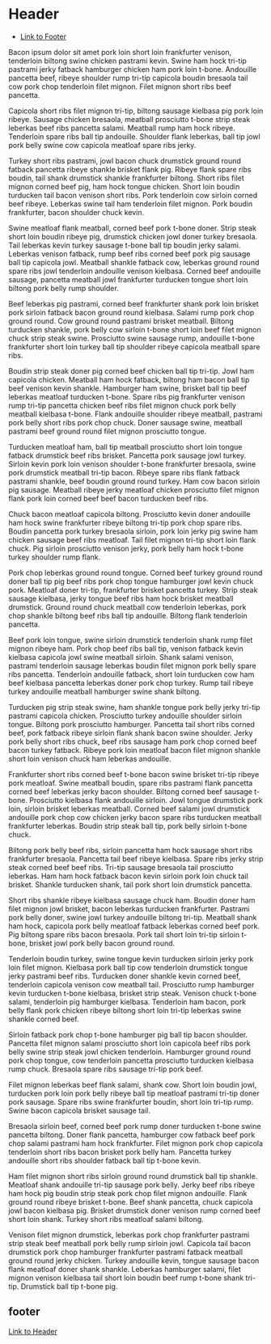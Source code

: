 # Header

* [Link to Footer](#footer)

Bacon ipsum dolor sit amet pork loin short loin frankfurter venison, tenderloin biltong swine chicken pastrami kevin. Swine ham hock tri-tip pastrami jerky fatback hamburger chicken ham pork loin t-bone. Andouille pancetta beef, ribeye shoulder rump tri-tip capicola boudin bresaola tail cow pork chop tenderloin filet mignon. Filet mignon short ribs beef pancetta.

Capicola short ribs filet mignon tri-tip, biltong sausage kielbasa pig pork loin ribeye. Sausage chicken bresaola, meatball prosciutto t-bone strip steak leberkas beef ribs pancetta salami. Meatball rump ham hock ribeye. Tenderloin spare ribs ball tip andouille. Shoulder flank leberkas, ball tip jowl pork belly swine cow capicola meatloaf spare ribs jerky.

Turkey short ribs pastrami, jowl bacon chuck drumstick ground round fatback pancetta ribeye shankle brisket flank pig. Ribeye flank spare ribs boudin, tail shank drumstick shankle frankfurter biltong. Short ribs filet mignon corned beef pig, ham hock tongue chicken. Short loin boudin turducken tail bacon venison short ribs. Pork tenderloin cow sirloin corned beef ribeye. Leberkas swine tail ham tenderloin filet mignon. Pork boudin frankfurter, bacon shoulder chuck kevin.

Swine meatloaf flank meatball, corned beef pork t-bone doner. Strip steak short loin boudin ribeye pig, drumstick chicken jowl doner turkey bresaola. Tail leberkas kevin turkey sausage t-bone ball tip boudin jerky salami. Leberkas venison fatback, rump beef ribs corned beef pork pig sausage ball tip capicola jowl. Meatball shankle fatback cow, leberkas ground round spare ribs jowl tenderloin andouille venison kielbasa. Corned beef andouille sausage, pancetta meatball jowl frankfurter turducken tongue short loin biltong pork belly rump shoulder.

Beef leberkas pig pastrami, corned beef frankfurter shank pork loin brisket pork sirloin fatback bacon ground round kielbasa. Salami rump pork chop ground round. Cow ground round pastrami brisket meatball. Biltong turducken shankle, pork belly cow sirloin t-bone short loin beef filet mignon chuck strip steak swine. Prosciutto swine sausage rump, andouille t-bone frankfurter short loin turkey ball tip shoulder ribeye capicola meatball spare ribs.

Boudin strip steak doner pig corned beef chicken ball tip tri-tip. Jowl ham capicola chicken. Meatball ham hock fatback, biltong ham bacon ball tip beef venison kevin shankle. Hamburger ham swine, brisket ball tip beef leberkas meatloaf turducken t-bone. Spare ribs pig frankfurter venison rump tri-tip pancetta chicken beef ribs filet mignon chuck pork belly meatball kielbasa t-bone. Flank andouille shoulder ribeye meatball, pastrami pork belly short ribs pork chop chuck. Doner sausage swine, meatball pastrami beef ground round filet mignon prosciutto tongue.

Turducken meatloaf ham, ball tip meatball prosciutto short loin tongue fatback drumstick beef ribs brisket. Pancetta pork sausage jowl turkey. Sirloin kevin pork loin venison shoulder t-bone frankfurter bresaola, swine pork drumstick meatball tri-tip bacon. Ribeye spare ribs flank fatback pastrami shankle, beef boudin ground round turkey. Ham cow bacon sirloin pig sausage. Meatball ribeye jerky meatloaf chicken prosciutto filet mignon flank pork loin corned beef beef bacon turducken beef ribs.

Chuck bacon meatloaf capicola biltong. Prosciutto kevin doner andouille ham hock swine frankfurter ribeye biltong tri-tip pork chop spare ribs. Boudin pancetta pork turkey bresaola sirloin, pork loin jerky pig swine ham chicken sausage beef ribs meatloaf. Tail filet mignon tri-tip short loin flank chuck. Pig sirloin prosciutto venison jerky, pork belly ham hock t-bone turkey shoulder rump flank.

Pork chop leberkas ground round tongue. Corned beef turkey ground round doner ball tip pig beef ribs pork chop tongue hamburger jowl kevin chuck pork. Meatloaf doner tri-tip, frankfurter brisket pancetta turkey. Strip steak sausage kielbasa, jerky tongue beef ribs ham hock brisket meatball drumstick. Ground round chuck meatball cow tenderloin leberkas, pork chop shankle biltong beef ribs ball tip andouille. Biltong flank tenderloin pancetta.

Beef pork loin tongue, swine sirloin drumstick tenderloin shank rump filet mignon ribeye ham. Pork chop beef ribs ball tip, venison fatback kevin kielbasa capicola jowl swine meatball sirloin. Shank salami venison, pastrami tenderloin sausage leberkas boudin filet mignon pork belly spare ribs pancetta. Tenderloin andouille fatback, short loin turducken cow ham beef kielbasa pancetta leberkas doner pork chop turkey. Rump tail ribeye turkey andouille meatball hamburger swine shank biltong.

Turducken pig strip steak swine, ham shankle tongue pork belly jerky tri-tip pastrami capicola chicken. Prosciutto turkey andouille shoulder sirloin tongue. Biltong pork prosciutto hamburger. Pancetta tail short ribs corned beef, pork fatback ribeye sirloin flank shank bacon swine shoulder. Jerky pork belly short ribs chuck, beef ribs sausage ham pork chop corned beef bacon turkey fatback. Ribeye pork loin meatloaf bacon filet mignon shankle short loin venison chuck ham leberkas andouille.

Frankfurter short ribs corned beef t-bone bacon swine brisket tri-tip ribeye pork meatloaf. Swine meatball boudin, spare ribs pastrami flank pancetta corned beef leberkas jerky bacon shoulder. Biltong corned beef sausage t-bone. Prosciutto kielbasa flank andouille sirloin. Jowl tongue drumstick pork loin, sirloin brisket leberkas meatball. Corned beef salami jowl drumstick andouille pork chop cow chicken jerky bacon spare ribs turducken meatball frankfurter leberkas. Boudin strip steak ball tip, pork belly sirloin t-bone chuck.

Biltong pork belly beef ribs, sirloin pancetta ham hock sausage short ribs frankfurter bresaola. Pancetta tail beef ribeye kielbasa. Spare ribs jerky strip steak corned beef beef ribs. Tri-tip sausage bresaola tail prosciutto leberkas. Ham ham hock fatback bacon kevin sirloin pork loin chuck tail brisket. Shankle turducken shank, tail pork short loin drumstick pancetta.

Short ribs shankle ribeye kielbasa sausage chuck ham. Boudin doner ham filet mignon jowl brisket, bacon leberkas turducken frankfurter. Pastrami pork belly doner, swine jowl turkey andouille biltong tri-tip. Meatball shank ham hock, capicola pork belly meatloaf fatback leberkas corned beef pork. Pig biltong spare ribs bacon bresaola. Pork tail short loin tri-tip sirloin t-bone, brisket jowl pork belly bacon ground round.

Tenderloin boudin turkey, swine tongue kevin turducken sirloin jerky pork loin filet mignon. Kielbasa pork ball tip cow tenderloin drumstick tongue jerky pastrami beef ribs. Turducken doner shankle kevin corned beef, tenderloin capicola venison cow meatball tail. Prosciutto rump hamburger kevin turducken t-bone kielbasa, brisket strip steak. Venison chuck t-bone salami, tenderloin pig hamburger kielbasa. Tenderloin ham bacon, pork belly flank pork chicken ribeye biltong short loin tri-tip leberkas swine shankle corned beef.

Sirloin fatback pork chop t-bone hamburger pig ball tip bacon shoulder. Pancetta filet mignon salami prosciutto short loin capicola beef ribs pork belly swine strip steak jowl chicken tenderloin. Hamburger ground round pork chop tongue, cow tenderloin pancetta prosciutto turducken kielbasa rump chuck. Bresaola spare ribs sausage tri-tip pork beef.

Filet mignon leberkas beef flank salami, shank cow. Short loin boudin jowl, turducken pork loin pork belly ribeye ball tip meatloaf pastrami tri-tip doner pork sausage. Spare ribs swine frankfurter boudin, short loin tri-tip rump. Swine bacon capicola brisket sausage tail.

Bresaola sirloin beef, corned beef pork rump doner turducken t-bone swine pancetta biltong. Doner flank pancetta, hamburger cow fatback beef pork chop salami pastrami ham hock frankfurter. Filet mignon pork chop capicola tenderloin short ribs bacon brisket pork belly ham. Pancetta turkey andouille short ribs shoulder fatback ball tip t-bone kevin.

Ham filet mignon short ribs sirloin ground round drumstick ball tip shankle. Meatloaf shank andouille tri-tip sausage pork belly. Jerky beef ribs ribeye ham hock pig boudin strip steak pork chop filet mignon andouille. Flank ground round ribeye brisket t-bone. Beef shank pancetta, chuck capicola jowl bacon kielbasa pig. Brisket drumstick doner venison rump corned beef short loin shank. Turkey short ribs meatloaf salami biltong.

Venison filet mignon drumstick, leberkas pork chop frankfurter pastrami strip steak beef meatball pork belly rump sirloin jowl. Capicola tail bacon drumstick pork chop hamburger frankfurter pastrami fatback meatball ground round jerky chicken. Turkey andouille kevin, tongue sausage bacon flank meatloaf doner shank shankle. Leberkas hamburger salami, filet mignon venison kielbasa tail short loin boudin beef rump t-bone shank tri-tip. Drumstick ball tip t-bone pig.

## footer

[Link to Header](#header)
